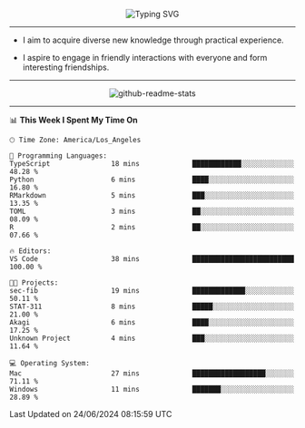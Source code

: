 <p align="center">
  <img src="https://readme-typing-svg.demolab.com?font=Fira+Code&weight=500&size=32&duration=2500&pause=1600&center=true&vCenter=true&random=false&width=1024&height=64&lines=Hi+there+%F0%9F%91%8B;I'm+delighted+you+could+make+it+here+%F0%9F%8E%89;I'm+Harry%2C+a+college+student+still+finding+my+way" alt="Typing SVG" />
</p>


---


- I aim to acquire diverse new knowledge through practical experience.

- I aspire to engage in friendly interactions with everyone and form interesting friendships.


---


<p align="center">
  <img src="https://github-readme-stats.vercel.app/api?username=Harry-Jing&show_icons=true" alt="github-readme-stats"/>
</p>


---

<!--START_SECTION:waka-->
📊 **This Week I Spent My Time On** 

```text
🕑︎ Time Zone: America/Los_Angeles

💬 Programming Languages: 
TypeScript               18 mins             ████████████░░░░░░░░░░░░░   48.28 % 
Python                   6 mins              ████░░░░░░░░░░░░░░░░░░░░░   16.80 % 
RMarkdown                5 mins              ███░░░░░░░░░░░░░░░░░░░░░░   13.35 % 
TOML                     3 mins              ██░░░░░░░░░░░░░░░░░░░░░░░   08.09 % 
R                        2 mins              ██░░░░░░░░░░░░░░░░░░░░░░░   07.66 % 

🔥 Editors: 
VS Code                  38 mins             █████████████████████████   100.00 % 

🐱‍💻 Projects: 
sec-fib                  19 mins             █████████████░░░░░░░░░░░░   50.11 % 
STAT-311                 8 mins              █████░░░░░░░░░░░░░░░░░░░░   21.00 % 
Akagi                    6 mins              ████░░░░░░░░░░░░░░░░░░░░░   17.25 % 
Unknown Project          4 mins              ███░░░░░░░░░░░░░░░░░░░░░░   11.64 % 

💻 Operating System: 
Mac                      27 mins             ██████████████████░░░░░░░   71.11 % 
Windows                  11 mins             ███████░░░░░░░░░░░░░░░░░░   28.89 % 
```


 Last Updated on 24/06/2024 08:15:59 UTC
<!--END_SECTION:waka-->
